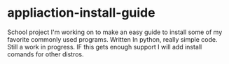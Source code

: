 # appliaction-install-guide

School project I'm working on to make an easy guide to install some of my favorite commonly used programs.
Written In python, really simple code. Still a work in progress. IF this gets enough support I will add install comands for other distros.
